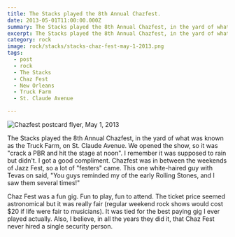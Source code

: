 ```yaml
---
title: The Stacks played the 8th Annual Chazfest.
date: 2013-05-01T11:00:00.000Z
summary: The Stacks played the 8th Annual Chazfest, in the yard of what was known as the Truck Farm, on St. Claude Avenue. 
excerpt: The Stacks played the 8th Annual Chazfest, in the yard of what was known as the Truck Farm, on St. Claude Avenue. 
category: rock
image: rock/stacks/stacks-chaz-fest-may-1-2013.png
tags:
  - post 
  - rock
  - The Stacks
  - Chaz Fest
  - New Orleans
  - Truck Farm
  - St. Claude Avenue

---
```


![Chazfest postcard flyer, May 1, 2013](/static/img/rock/stacks/stacks-chaz-fest-may-1-2013.png "Chazfest postcard flyer, May 1 2013")

The Stacks played the 8th Annual Chazfest, in the yard of what was known as the Truck Farm, on St. Claude Avenue. We opened the show, so it was "crack a PBR and hit the stage at noon". I remember it was supposed to rain but didn't. I got a good compliment. Chazfest was in between the weekends of Jazz Fest, so a lot of "festers" came. This one white-haired guy with Tevas on said, "You guys reminded my of the early Rolling Stones, and I saw them several times!"

Chaz Fest was a fun gig. Fun to play, fun to attend. The ticket price seemed astronomical but it was really fair (regular weekend rock shows would cost $20 if life were fair to musicians). It was tied for the best paying gig I ever played actually. Also, I believe, in all the years they did it, that Chaz Fest never hired a single security person. 